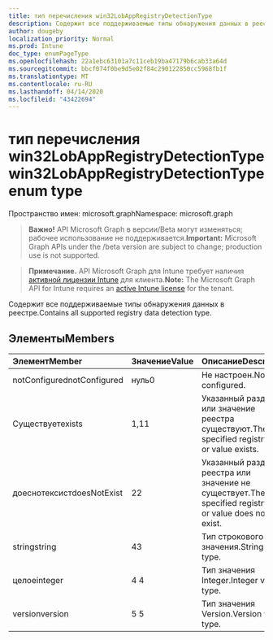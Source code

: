 ```yaml
---
title: тип перечисления win32LobAppRegistryDetectionType
description: Содержит все поддерживаемые типы обнаружения данных в реестре.
author: dougeby
localization_priority: Normal
ms.prod: Intune
doc_type: enumPageType
ms.openlocfilehash: 22a1ebc63101a7c11ceb19ba47179b6cab33a64d
ms.sourcegitcommit: bbcf074f0be9d5e02f84c290122850cc5968fb1f
ms.translationtype: MT
ms.contentlocale: ru-RU
ms.lasthandoff: 04/14/2020
ms.locfileid: "43422694"
---
```

# <a name="win32lobappregistrydetectiontype-enum-type"></a><span data-ttu-id="9bfae-103">тип перечисления win32LobAppRegistryDetectionType</span><span class="sxs-lookup"><span data-stu-id="9bfae-103">win32LobAppRegistryDetectionType enum type</span></span>

<span data-ttu-id="9bfae-104">Пространство имен: microsoft.graph</span><span class="sxs-lookup"><span data-stu-id="9bfae-104">Namespace: microsoft.graph</span></span>

> <span data-ttu-id="9bfae-105">**Важно!** API Microsoft Graph в версии/Beta могут изменяться; рабочее использование не поддерживается.</span><span class="sxs-lookup"><span data-stu-id="9bfae-105">**Important:** Microsoft Graph APIs under the /beta version are subject to change; production use is not supported.</span></span>

> <span data-ttu-id="9bfae-106">**Примечание.** API Microsoft Graph для Intune требует наличия [активной лицензии Intune](https://go.microsoft.com/fwlink/?linkid=839381) для клиента.</span><span class="sxs-lookup"><span data-stu-id="9bfae-106">**Note:** The Microsoft Graph API for Intune requires an [active Intune license](https://go.microsoft.com/fwlink/?linkid=839381) for the tenant.</span></span>

<span data-ttu-id="9bfae-107">Содержит все поддерживаемые типы обнаружения данных в реестре.</span><span class="sxs-lookup"><span data-stu-id="9bfae-107">Contains all supported registry data detection type.</span></span>

## <a name="members"></a><span data-ttu-id="9bfae-108">Элементы</span><span class="sxs-lookup"><span data-stu-id="9bfae-108">Members</span></span>
|<span data-ttu-id="9bfae-109">Элемент</span><span class="sxs-lookup"><span data-stu-id="9bfae-109">Member</span></span>|<span data-ttu-id="9bfae-110">Значение</span><span class="sxs-lookup"><span data-stu-id="9bfae-110">Value</span></span>|<span data-ttu-id="9bfae-111">Описание</span><span class="sxs-lookup"><span data-stu-id="9bfae-111">Description</span></span>|
|:---|:---|:---|
|<span data-ttu-id="9bfae-112">notConfigured</span><span class="sxs-lookup"><span data-stu-id="9bfae-112">notConfigured</span></span>|<span data-ttu-id="9bfae-113">нуль</span><span class="sxs-lookup"><span data-stu-id="9bfae-113">0</span></span>|<span data-ttu-id="9bfae-114">Не настроен.</span><span class="sxs-lookup"><span data-stu-id="9bfae-114">Not configured.</span></span>|
|<span data-ttu-id="9bfae-115">Существует</span><span class="sxs-lookup"><span data-stu-id="9bfae-115">exists</span></span>|<span data-ttu-id="9bfae-116">1,1</span><span class="sxs-lookup"><span data-stu-id="9bfae-116">1</span></span>|<span data-ttu-id="9bfae-117">Указанный раздел или значение реестра существуют.</span><span class="sxs-lookup"><span data-stu-id="9bfae-117">The specified registry key or value exists.</span></span>|
|<span data-ttu-id="9bfae-118">доеснотексист</span><span class="sxs-lookup"><span data-stu-id="9bfae-118">doesNotExist</span></span>|<span data-ttu-id="9bfae-119">2</span><span class="sxs-lookup"><span data-stu-id="9bfae-119">2</span></span>|<span data-ttu-id="9bfae-120">Указанный раздел реестра или значение не существует.</span><span class="sxs-lookup"><span data-stu-id="9bfae-120">The specified registry key or value does not exist.</span></span>|
|<span data-ttu-id="9bfae-121">string</span><span class="sxs-lookup"><span data-stu-id="9bfae-121">string</span></span>|<span data-ttu-id="9bfae-122">4</span><span class="sxs-lookup"><span data-stu-id="9bfae-122">3</span></span>|<span data-ttu-id="9bfae-123">Тип строкового значения.</span><span class="sxs-lookup"><span data-stu-id="9bfae-123">String value type.</span></span>|
|<span data-ttu-id="9bfae-124">целое</span><span class="sxs-lookup"><span data-stu-id="9bfae-124">integer</span></span>|<span data-ttu-id="9bfae-125">4 </span><span class="sxs-lookup"><span data-stu-id="9bfae-125">4</span></span>|<span data-ttu-id="9bfae-126">Тип значения Integer.</span><span class="sxs-lookup"><span data-stu-id="9bfae-126">Integer value type.</span></span>|
|<span data-ttu-id="9bfae-127">version</span><span class="sxs-lookup"><span data-stu-id="9bfae-127">version</span></span>|<span data-ttu-id="9bfae-128">5 </span><span class="sxs-lookup"><span data-stu-id="9bfae-128">5</span></span>|<span data-ttu-id="9bfae-129">Тип значения Version.</span><span class="sxs-lookup"><span data-stu-id="9bfae-129">Version value type.</span></span>|



